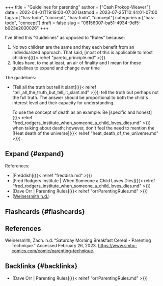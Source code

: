 +++
title = "Guidelines for parenting"
author = ["Cash Prokop-Weaver"]
date = 2022-04-01T19:19:00-07:00
lastmod = 2023-07-25T10:44:01-07:00
tags = ["has-todo", "concept", "has-todo", "concept"]
categories = ["has-todo", "concept"]
draft = false
slug = "06156007-ba51-4934-9df5-b923e2030026"
+++

I've titled this "Guidelines" as opposed to "Rules" because:

1.  No two children are the same and they each benefit from an individualized approach. That said, [most of this is applicable to most children]({{< relref "pareto_principle.md" >}}).
2.  Rules have, to me at least, an air of finality and I mean for these guidelines to expand and change over time

The guidelines:

-   [Tell all the truth but tell it slant]({{< relref "tell_all_the_truth_but_tell_it_slant.md" >}}); tell the truth but perhaps not the full truth. The answer should be proportional to both the child's interest level and their capacity for understanding.

    To use the concept of death as an example: Be [specific and honest]({{< relref "fred_rodgers_institute_when_someone_a_child_loves_dies.md" >}}) when talking about death; however, don't feel the need to mention the [Heat death of the universe]({{< relref "heat_death_of_the_universe.md" >}}).


## Expand {#expand}

References:

-   [Freddish]({{< relref "freddish.md" >}})
-   [Fred Rodgers Institute | When Someone a Child Loves Dies]({{< relref "fred_rodgers_institute_when_someone_a_child_loves_dies.md" >}})
-   [Dave Orr | Parenting Rules]({{< relref "orrParentingRules.md" >}})
-   (<a href="#citeproc_bib_item_1">Weinersmith n.d.</a>)


## Flashcards {#flashcards}

## References

<style>.csl-entry{text-indent: -1.5em; margin-left: 1.5em;}</style><div class="csl-bib-body">
  <div class="csl-entry"><a id="citeproc_bib_item_1"></a>Weinersmith, Zach. n.d. “Saturday Morning Breakfast Cereal - Parenting Technique.” Accessed February 26, 2023. <a href="https://www.smbc-comics.com/comic/parenting-technique">https://www.smbc-comics.com/comic/parenting-technique</a>.</div>
</div>


## Backlinks {#backlinks}

-   [Dave Orr | Parenting Rules]({{< relref "orrParentingRules.md" >}})
